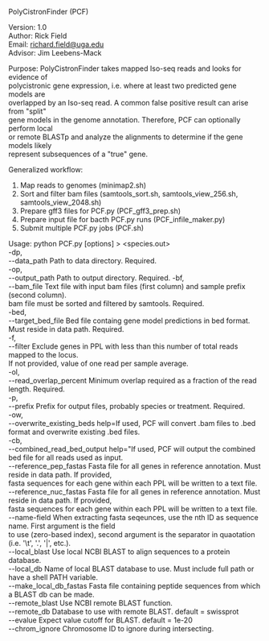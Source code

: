PolyCistronFinder (PCF)

Version: 1.0  
Author: Rick Field  
Email: richard.field@uga.edu  
Advisor: Jim Leebens-Mack

Purpose: PolyCistronFinder takes mapped Iso-seq reads and looks for evidence of  
polycistronic gene expression, i.e. where at least two predicted gene models are  
overlapped by an Iso-seq read. A common false positive result can arise from "split"  
gene models in the genome annotation. Therefore, PCF can optionally perform local  
or remote BLASTp and analyze the alignments to determine if the gene models likely  
represent subsequences of a "true" gene.  

Generalized workflow:  
1. Map reads to genomes (minimap2.sh)  
2. Sort and filter bam files (samtools_sort.sh, samtools_view_256.sh, samtools_view_2048.sh)  
3. Prepare gff3 files for PCF.py (PCF_gff3_prep.sh)  
4. Prepare input file for bacth PCF.py runs (PCF_infile_maker.py)  
5. Submit multiple PCF.py jobs (PCF.sh)  

Usage: python PCF.py [options] > <species.out>  
-dp,  
--data_path			Path to data directory. Required.  
-op,  
--output_path			Path to output directory. Required.
-bf,  
--bam_file			Text file with input bam files (first column) and sample prefix (second column).   
				bam file must be sorted and filtered by samtools. Required.  
-bed,  
--target_bed_file		Bed file containg gene model predictions in bed format. Must reside in data path. Required.  
-f,  
--filter			Exclude genes in PPL with less than this number of total reads mapped to the locus.  
				If not provided, value of one read per sample average.  
-ol,  
--read_overlap_percent		Minimum overlap required as a fraction of the read length. Required.  
-p,  
--prefix			Prefix for output files, probably species or treatment. Required.  
-ow,  
--overwrite_existing_beds	help=If used, PCF will convert .bam files to .bed format and overwrite existing .bed files.  
-cb,  
--combined_read_bed_output	help="If used, PCF will output the combined bed file for all reads used as input.  
--reference_pep_fastas		Fasta file for all genes in reference annotation. Must reside in data path. If provided,   
				fasta sequences for each gene within each PPL will be written to a text file.  
--reference_nuc_fastas		Fasta file for all genes in reference annotation. Must reside in data path. If provided,   
				fasta sequences for each gene within each PPL will be written to a text file.  
--name-field			When extracting fasta seqeunces, use the nth ID as sequence name. First argument is the field   
				to use (zero-based index), second argument is the separator in quaotation (i.e. '\t', '.', '|', etc.).  
--local_blast			Use local NCBI BLAST to align sequences to a protein database.  
--local_db			Name of local BLAST database to use. Must include full path or have a shell PATH variable.  
--make_local_db_fastas		Fasta file containing peptide sequences from which a BLAST db can be made.  
--remote_blast			Use NCBI remote BLAST function.  
--remote_db			Database to use with remote BLAST. default = swissprot  
--evalue			Expect value cutoff for BLAST. default = 1e-20  
--chrom_ignore			Chromosome ID to ignore during intersecting.  
